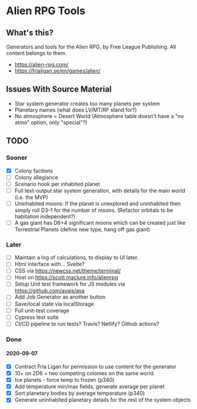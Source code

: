 # Alien RPG Tools

## What's this?

Generators and tools for the Alien RPG, by Free League Publishing. All content belongs to them.

* https://alien-rpg.com/
* https://frialigan.se/en/games/alien/

## Issues With Source Material

* Star system generator creates too many planets per system
* Planetary names (what does LV/MT/RF stand for?)
* No atmosphere = Desert World (Atmosphere table doesn't have a "no atmo" option, only "special"?)

## TODO

### Sooner

* [x] Colony factions
* [ ] Colony allegiance
* [ ] Scenario hook per inhabited planet
* [ ] Full text-output star system generation, with details for the main world (i.e. the MVP)
* [ ] Uninhabited moons: If the planet is unexplored and uninhabited then simply roll D3–1 for the number of moons. (Refactor orbitals to be habitation independent?)
* [ ] A gas giant has D6+4 significant moons which can be created just like Terrestrial Planets (define new type, hang off gas giant)

### Later

* [ ] Maintain a log of calculations, to display to UI later.
* [ ] Html interface with... Svelte?
* [ ] CSS via https://newcss.net/theme/terminal/
* [ ] Host on https://scott.maclure.info/alienrpg
* [ ] Setup Unit test framework for JS modules via https://github.com/avajs/ava
* [ ] Add Job Generator as another button
* [ ] Save/local state via localStorage
* [ ] Full unit-test coverage
* [ ] Cypress test suite
* [ ] CI/CD pipeline to run tests? Travis? Netlify? Github actions?

### Done

#### 2020-09-07

* [x] Contract Fria Ligan for permission to use content for the generator
* [x] 10+ on 2D6 = two competing colonies on the same world.
* [x] Ice planets - force temp to frozen (p340)
* [x] Add temperature min/max fields, generate average per planet
* [x] Sort planetary bodies by average temperature (p340)
* [x] Generate uninhabited planetary details for the rest of the system objects
